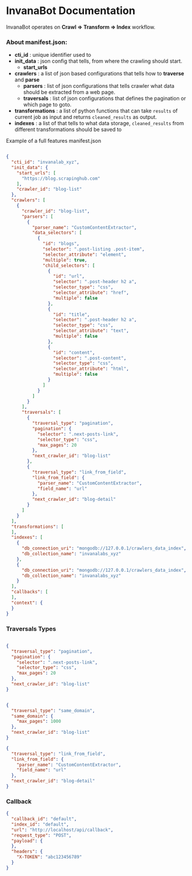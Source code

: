 # InvanaBot Documentation


InvanaBot operates on **Crawl => Transform => Index** workflow. 


### About manifest.json:
- **cti_id** : unique identifier used to  
- **init_data** : json config that tells, from where the crawling should start.
    - **start_urls** 
- **crawlers** : a list of json based configurations that tells how to **traverse** and **parse** 
    - **parsers** : list of json configurations that tells crawler what data should be extracted from a web page.
    - **traversals** : list of json configurations that defines the pagination or which 
    page to goto.
- **transformations** : a list of python functions that can take `results` of current job as 
input and returns `cleaned_results` as output.
- **indexes** : a list of  that tells to what data storage, `cleaned_results` from different transformations 
 should be saved to 


Example of a full features manifest.json

```json

{
  "cti_id": "invanalab_xyz",
  "init_data": {
    "start_urls": [
      "https://blog.scrapinghub.com"
    ],
    "crawler_id": "blog-list"
  },
  "crawlers": [
    {
      "crawler_id": "blog-list",
      "parsers": [
        {
          "parser_name": "CustomContentExtractor",
          "data_selectors": [
            {
              "id": "blogs",
              "selector": ".post-listing .post-item",
              "selector_attribute": "element",
              "multiple": true,
              "child_selectors": [
                {
                  "id": "url",
                  "selector": ".post-header h2 a",
                  "selector_type": "css",
                  "selector_attribute": "href",
                  "multiple": false
                },
                {
                  "id": "title",
                  "selector": ".post-header h2 a",
                  "selector_type": "css",
                  "selector_attribute": "text",
                  "multiple": false
                },
                {
                  "id": "content",
                  "selector": ".post-content",
                  "selector_type": "css",
                  "selector_attribute": "html",
                  "multiple": false
                }
              ]
            }
          ]
        }
      ],
      "traversals": [
        {
          "traversal_type": "pagination",
          "pagination": {
            "selector": ".next-posts-link",
            "selector_type": "css",
            "max_pages": 20
          },
          "next_crawler_id": "blog-list"
        },
        {
          "traversal_type": "link_from_field",
          "link_from_field": {
            "parser_name": "CustomContentExtractor",
            "field_name": "url"
          },
          "next_crawler_id": "blog-detail"
        }
      ]
    }
  ],
  "transformations": [
  ],
  "indexes": [
    {
      "db_connection_uri": "mongodb://127.0.0.1/crawlers_data_index",
      "db_collection_name": "invanalabs_xyz"
    },
    {
      "db_connection_uri": "mongodb://127.0.0.1/crawlers_data_index",
      "db_collection_name": "invanalabs_xyz"
    }
  ],
  "callbacks": [
  ],
  "context": {
  }
}

```


### Traversals Types


```json

{
  "traversal_type": "pagination",
  "pagination": {
    "selector": ".next-posts-link",
    "selector_type": "css",
    "max_pages": 20
  },
  "next_crawler_id": "blog-list"
}


```
```json

{
  "traversal_type": "same_domain",
  "same_domain": {
    "max_pages": 1000
  },
  "next_crawler_id": "blog-list"
}
```

```json
{
  "traversal_type": "link_from_field",
  "link_from_field": {
    "parser_name": "CustomContentExtractor",
    "field_name": "url"
  },
  "next_crawler_id": "blog-detail"
}
```

### Callback 

```json
{
  "callback_id": "default",
  "index_id": "default",
  "url": "http://localhost/api/callback",
  "request_type": "POST",
  "payload": {
  },
  "headers": {
    "X-TOKEN": "abc123456789"
  }
}
```